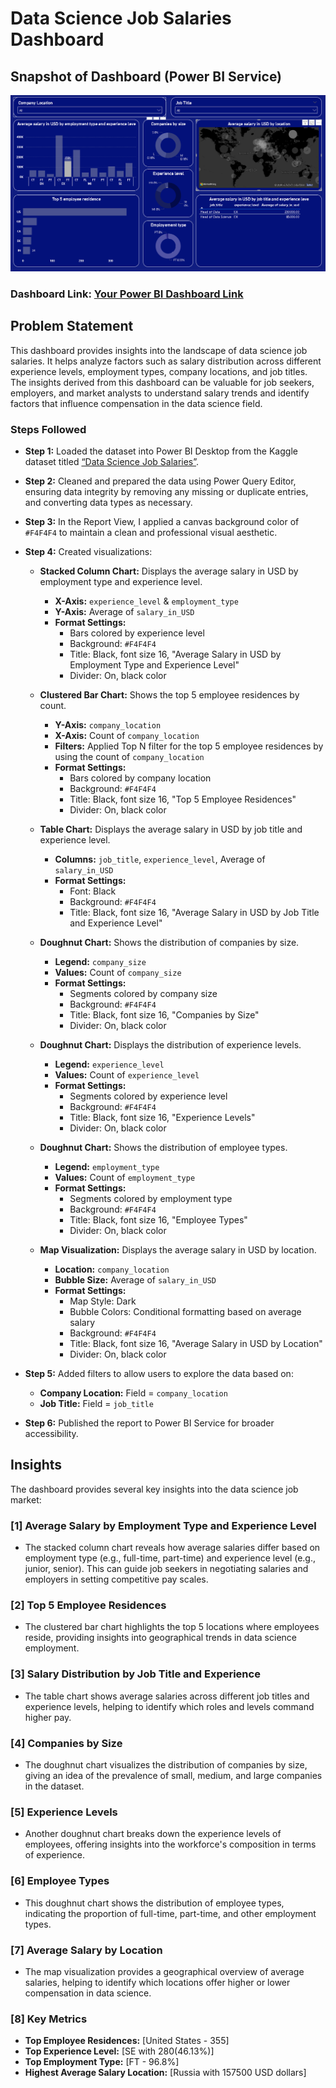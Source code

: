 # Data Science Job Salaries Dashboard

## Snapshot of Dashboard (Power BI Service)

![Dashboard_Snapshot](https://github.com/kscheran93/Power-BI-Data-science-job-salaries/blob/main/datascience.png)

### Dashboard Link: [Your Power BI Dashboard Link](https://app.powerbi.com/view?r=eyJrIjoiYWM2ZTBmMzAtMzI4NS00ZjcwLWEzYzYtZmUwZTViYTY4NDNhIiwidCI6ImRmODY3OWNkLWE4MGUtNDVkOC05OWFjLWM4M2VkN2ZmOTVhMCJ9)

## Problem Statement

This dashboard provides insights into the landscape of data science job salaries. It helps analyze factors such as salary distribution across different experience levels, employment types, company locations, and job titles. The insights derived from this dashboard can be valuable for job seekers, employers, and market analysts to understand salary trends and identify factors that influence compensation in the data science field.

### Steps Followed

- **Step 1:** Loaded the dataset into Power BI Desktop from the Kaggle dataset titled [“Data Science Job Salaries”](https://www.kaggle.com/datasets/ruchi798/data-science-job-salaries).

- **Step 2:** Cleaned and prepared the data using Power Query Editor, ensuring data integrity by removing any missing or duplicate entries, and converting data types as necessary.

- **Step 3:** In the Report View, I applied a canvas background color of `#F4F4F4` to maintain a clean and professional visual aesthetic.

- **Step 4:** Created visualizations:
  - **Stacked Column Chart:** Displays the average salary in USD by employment type and experience level.
    - **X-Axis:** `experience_level` & `employment_type`
    - **Y-Axis:** Average of `salary_in_USD`
    - **Format Settings:** 
      - Bars colored by experience level
      - Background: `#F4F4F4`
      - Title: Black, font size 16, "Average Salary in USD by Employment Type and Experience Level"
      - Divider: On, black color

  - **Clustered Bar Chart:** Shows the top 5 employee residences by count.
    - **Y-Axis:** `company_location`
    - **X-Axis:** Count of `company_location`
    - **Filters:** Applied Top N filter for the top 5 employee residences by using the count of `company_location`
    - **Format Settings:** 
      - Bars colored by company location
      - Background: `#F4F4F4`
      - Title: Black, font size 16, "Top 5 Employee Residences"
      - Divider: On, black color

  - **Table Chart:** Displays the average salary in USD by job title and experience level.
    - **Columns:** `job_title`, `experience_level`, Average of `salary_in_USD`
    - **Format Settings:**
      - Font: Black
      - Background: `#F4F4F4`
      - Title: Black, font size 16, "Average Salary in USD by Job Title and Experience Level"

  - **Doughnut Chart:** Shows the distribution of companies by size.
    - **Legend:** `company_size`
    - **Values:** Count of `company_size`
    - **Format Settings:**
      - Segments colored by company size
      - Background: `#F4F4F4`
      - Title: Black, font size 16, "Companies by Size"
      - Divider: On, black color

  - **Doughnut Chart:** Displays the distribution of experience levels.
    - **Legend:** `experience_level`
    - **Values:** Count of `experience_level`
    - **Format Settings:**
      - Segments colored by experience level
      - Background: `#F4F4F4`
      - Title: Black, font size 16, "Experience Levels"
      - Divider: On, black color

  - **Doughnut Chart:** Shows the distribution of employee types.
    - **Legend:** `employment_type`
    - **Values:** Count of `employment_type`
    - **Format Settings:**
      - Segments colored by employment type
      - Background: `#F4F4F4`
      - Title: Black, font size 16, "Employee Types"
      - Divider: On, black color

  - **Map Visualization:** Displays the average salary in USD by location.
    - **Location:** `company_location`
    - **Bubble Size:** Average of `salary_in_USD`
    - **Format Settings:**
      - Map Style: Dark
      - Bubble Colors: Conditional formatting based on average salary
      - Background: `#F4F4F4`
      - Title: Black, font size 16, "Average Salary in USD by Location"
      - Divider: On, black color

- **Step 5:** Added filters to allow users to explore the data based on:
  - **Company Location:** Field = `company_location`
  - **Job Title:** Field = `job_title`

- **Step 6:** Published the report to Power BI Service for broader accessibility.

## Insights

The dashboard provides several key insights into the data science job market:

### [1] Average Salary by Employment Type and Experience Level
   - The stacked column chart reveals how average salaries differ based on employment type (e.g., full-time, part-time) and experience level (e.g., junior, senior). This can guide job seekers in negotiating salaries and employers in setting competitive pay scales.

### [2] Top 5 Employee Residences
   - The clustered bar chart highlights the top 5 locations where employees reside, providing insights into geographical trends in data science employment.

### [3] Salary Distribution by Job Title and Experience
   - The table chart shows average salaries across different job titles and experience levels, helping to identify which roles and levels command higher pay.

### [4] Companies by Size
   - The doughnut chart visualizes the distribution of companies by size, giving an idea of the prevalence of small, medium, and large companies in the dataset.

### [5] Experience Levels
   - Another doughnut chart breaks down the experience levels of employees, offering insights into the workforce's composition in terms of experience.

### [6] Employee Types
   - This doughnut chart shows the distribution of employee types, indicating the proportion of full-time, part-time, and other employment types.

### [7] Average Salary by Location
   - The map visualization provides a geographical overview of average salaries, helping to identify which locations offer higher or lower compensation in data science.

### [8] Key Metrics
   - **Top Employee Residences:** [United States - 355]
   - **Top Experience Level:** [SE with 280(46.13%)]
   - **Top Employment Type:** [FT - 96.8%]
   - **Highest Average Salary Location:** [Russia with 157500 USD dollars]
